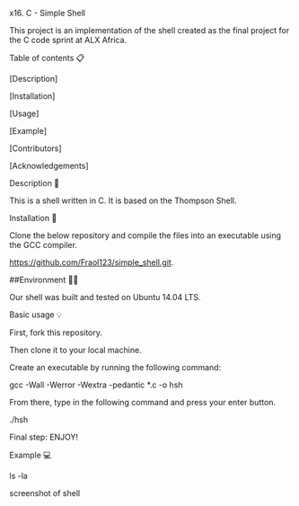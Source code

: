 x16. C - Simple Shell

This project is an implementation of the shell created as the final project for the C code sprint at ALX Africa.



Table of contents 📋

[Description]

[Installation]

[Usage]

[Example]

[Contributors]

[Acknowledgements]

Description 📧

This is a shell written in C. It is based on the Thompson Shell.



Installation 🔧

Clone the below repository and compile the files into an executable using the GCC compiler.



https://github.com/Fraol123/simple_shell.git.

##Environment 🌲🌲



Our shell was built and tested on Ubuntu 14.04 LTS.



Basic usage 💡

First, fork this repository.

Then clone it to your local machine.

Create an executable by running the following command:

gcc -Wall -Werror -Wextra -pedantic *.c -o hsh

From there, type in the following command and press your enter button.

./hsh

Final step: ENJOY!

Example 💻

ls -la

screenshot of shell
